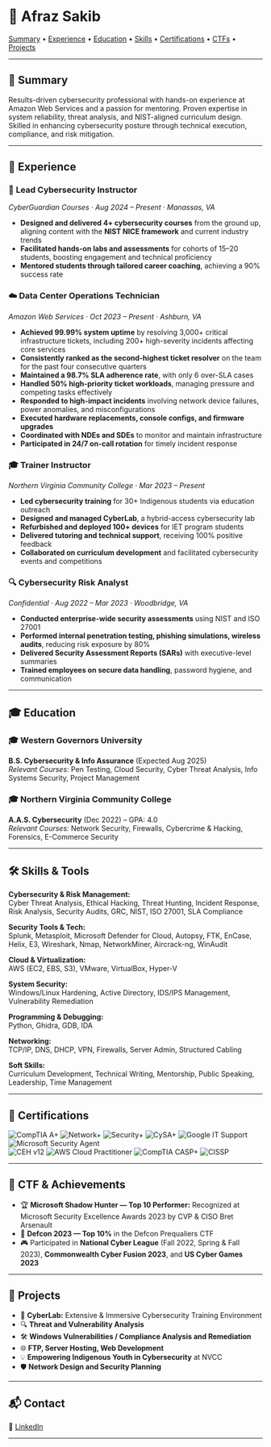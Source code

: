 # 👋 Afraz Sakib

[Summary](#-summary) • [Experience](#-experience) • [Education](#-education) • [Skills](#-skills--tools) • [Certifications](#-certifications) • [CTFs](#-ctf--achievements) • [Projects](#-projects)

---

## 🧭 Summary

Results-driven cybersecurity professional with hands-on experience at Amazon Web Services and a passion for mentoring. Proven expertise in system reliability, threat analysis, and NIST-aligned curriculum design. Skilled in enhancing cybersecurity posture through technical execution, compliance, and risk mitigation.

---

## 💼 Experience

### 🚀 **Lead Cybersecurity Instructor**  
*CyberGuardian Courses · Aug 2024 – Present · Manassas, VA*
- **Designed and delivered 4+ cybersecurity courses** from the ground up, aligning content with the **NIST NICE framework** and current industry trends  
- **Facilitated hands-on labs and assessments** for cohorts of 15–20 students, boosting engagement and technical proficiency  
- **Mentored students through tailored career coaching**, achieving a 90% success rate

### ☁️ **Data Center Operations Technician**  
*Amazon Web Services · Oct 2023 – Present · Ashburn, VA*
- **Achieved 99.99% system uptime** by resolving 3,000+ critical infrastructure tickets, including 200+ high-severity incidents affecting core services  
- **Consistently ranked as the second-highest ticket resolver** on the team for the past four consecutive quarters  
- **Maintained a 98.7% SLA adherence rate**, with only 6 over-SLA cases  
- **Handled 50% high-priority ticket workloads**, managing pressure and competing tasks effectively  
- **Responded to high-impact incidents** involving network device failures, power anomalies, and misconfigurations  
- **Executed hardware replacements, console configs, and firmware upgrades**  
- **Coordinated with NDEs and SDEs** to monitor and maintain infrastructure  
- **Participated in 24/7 on-call rotation** for timely incident response

### 🎓 **Trainer Instructor**  
*Northern Virginia Community College · Mar 2023 – Present*
- **Led cybersecurity training** for 30+ Indigenous students via education outreach  
- **Designed and managed CyberLab**, a hybrid-access cybersecurity lab  
- **Refurbished and deployed 100+ devices** for IET program students  
- **Delivered tutoring and technical support**, receiving 100% positive feedback  
- **Collaborated on curriculum development** and facilitated cybersecurity events and competitions

### 🔍 **Cybersecurity Risk Analyst**  
*Confidential · Aug 2022 – Mar 2023 · Woodbridge, VA*
- **Conducted enterprise-wide security assessments** using NIST and ISO 27001  
- **Performed internal penetration testing, phishing simulations, wireless audits**, reducing risk exposure by 80%  
- **Delivered Security Assessment Reports (SARs)** with executive-level summaries  
- **Trained employees on secure data handling**, password hygiene, and communication

---

## 🎓 Education

### 🎓 Western Governors University
**B.S. Cybersecurity & Info Assurance** (Expected Aug 2025)  
*Relevant Courses:* Pen Testing, Cloud Security, Cyber Threat Analysis, Info Systems Security, Project Management

### 🎓 Northern Virginia Community College
**A.A.S. Cybersecurity** (Dec 2022) – GPA: 4.0  
*Relevant Courses:* Network Security, Firewalls, Cybercrime & Hacking, Forensics, E-Commerce Security

---

## 🛠️ Skills & Tools

**Cybersecurity & Risk Management:**  
Cyber Threat Analysis, Ethical Hacking, Threat Hunting, Incident Response, Risk Analysis, Security Audits, GRC, NIST, ISO 27001, SLA Compliance

**Security Tools & Tech:**  
Splunk, Metasploit, Microsoft Defender for Cloud, Autopsy, FTK, EnCase, Helix, E3, Wireshark, Nmap, NetworkMiner, Aircrack-ng, WinAudit

**Cloud & Virtualization:**  
AWS (EC2, EBS, S3), VMware, VirtualBox, Hyper-V

**System Security:**  
Windows/Linux Hardening, Active Directory, IDS/IPS Management, Vulnerability Remediation

**Programming & Debugging:**  
Python, Ghidra, GDB, IDA

**Networking:**  
TCP/IP, DNS, DHCP, VPN, Firewalls, Server Admin, Structured Cabling

**Soft Skills:**  
Curriculum Development, Technical Writing, Mentorship, Public Speaking, Leadership, Time Management

---

## 🏅 Certifications

![CompTIA A+](https://img.shields.io/badge/CompTIA-A+-red) 
![Network+](https://img.shields.io/badge/CompTIA-Network%2B-blue) 
![Security+](https://img.shields.io/badge/CompTIA-Security%2B-orange) 
![CySA+](https://img.shields.io/badge/CompTIA-CySA%2B-blueviolet) 
![Google IT Support](https://img.shields.io/badge/Google-IT%20Support-green) 
![Microsoft Security Agent](https://img.shields.io/badge/Microsoft-Security%20Immersion-yellowgreen)  
![CEH v12](https://img.shields.io/badge/CEH%20v12-In%20Progress-lightgrey) 
![AWS Cloud Practitioner](https://img.shields.io/badge/AWS%20Cloud%20Practitioner-In%20Progress-lightgrey) 
![CompTIA CASP+](https://img.shields.io/badge/CASP%2B-In%20Progress-lightgrey) 
![CISSP](https://img.shields.io/badge/CISSP-In%20Progress-lightgrey)

---

## 🎯 CTF & Achievements

- 🏆 **Microsoft Shadow Hunter — Top 10 Performer:** Recognized at Microsoft Security Excellence Awards 2023 by CVP & CISO Bret Arsenault  
- 🔐 **Defcon 2023 — Top 10%** in the Defcon Prequaliers CTF  
- 🎮 Participated in **National Cyber League** (Fall 2022, Spring & Fall 2023), **Commonwealth Cyber Fusion 2023**, and **US Cyber Games 2023**

---

## 🧪 Projects

- 🧠 **CyberLab:** Extensive & Immersive Cybersecurity Training Environment  
- 🔍 **Threat and Vulnerability Analysis**  
- 🛠️ **Windows Vulnerabilities / Compliance Analysis and Remediation**  
- 🌐 **FTP, Server Hosting, Web Development**  
- 💡 **Empowering Indigenous Youth in Cybersecurity** at NVCC  
- 🛡️ **Network Design and Security Planning**

---

## 📬 Contact
🔗 [LinkedIn](https://www.linkedin.com/in/afraz-sakib/)  

---

